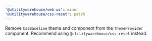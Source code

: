 ```yaml
---
'@utilitywarehouse/web-ui': minor
'@utilitywarehouse/css-reset': patch
---
```


Remove `CssBaseline` theme and component from the `ThemeProvider` component. Recommend using `@utilitywarehouse/css-reset` instead.
